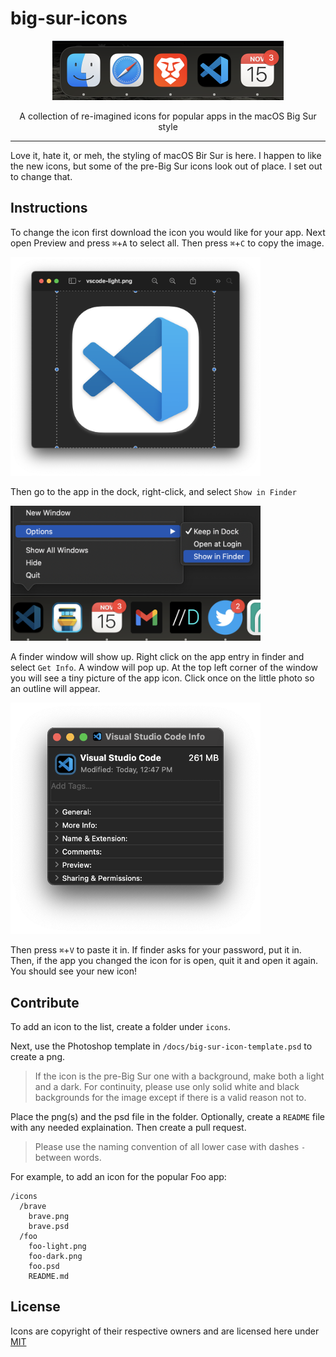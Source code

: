 # big-sur-icons

<p align="center"><img src="doc/img/sample.png" width="370" /></p>
<p align="center">A collection of re-imagined icons for popular apps in the macOS Big Sur style</p>
<hr />

Love it, hate it, or meh, the styling of macOS Bir Sur is here. I happen to like the new icons, but some of the pre-Big Sur icons look out of place. I set out to change that.

## Instructions

To change the icon first download the icon you would like for your app. Next open Preview and press `⌘`+`A` to select all. Then press `⌘`+`C` to copy the image.

<p><img src="doc/img/preview.png" width="400" /></p>

Then go to the app in the dock, right-click, and select `Show in Finder`

<p><img src="doc/img/showinfinder.png" width="400" /></p>

A finder window will show up. Right click on the app entry in finder and select `Get Info`. A window will pop up. At the top left corner of the window you will see a tiny picture of the app icon. Click once on the little photo so an outline will appear.

<p><img src="doc/img/outline.png" width="400" /></p>

Then press `⌘`+`V` to paste it in. If finder asks for your password, put it in. Then, if the app you changed the icon for is open, quit it and open it again. You should see your new icon!

## Contribute

To add an icon to the list, create a folder under `icons`.

Next, use the Photoshop template in `/docs/big-sur-icon-template.psd` to create a png.

> If the icon is the pre-Big Sur one with a background, make both a light and a dark. For continuity, please use only solid white and black backgrounds for the image except if there is a valid reason not to.

Place the png(s) and the psd file in the folder. Optionally, create a `README` file with any needed explaination. Then create a pull request.

> Please use the naming convention of all lower case with dashes `-` between words.

For example, to add an icon for the popular Foo app:

```
/icons
  /brave
    brave.png
    brave.psd
  /foo
    foo-light.png
    foo-dark.png
    foo.psd
    README.md
```

## License

Icons are copyright of their respective owners and are licensed here under [MIT](./LICENSE)

